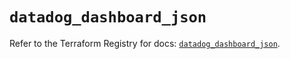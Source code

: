 # `datadog_dashboard_json`

Refer to the Terraform Registry for docs: [`datadog_dashboard_json`](https://registry.terraform.io/providers/datadog/datadog/3.54.0/docs/resources/dashboard_json).
